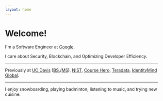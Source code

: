 ```yaml
---
layout: home
---
```

# Welcome!

I'm a Software Engineer at [Google](https://security.googleblog.com/).

I care about Security, Blockchain, and Optimizing Developer Efficiency.

---

Previously at [UC Davis](https://www.cs.ucdavis.edu) ([BS](https://github.com/RylanSchaeffer/ecs198-cryptocurrency-technologies),/[MS](https://arxiv.org/abs/1709.00665)), [NIST](https://www.nist.gov), [Course Hero](https://www.coursehero.com), [Teradata](https://www.teradata.com), [IdentityMind Global](https://www.identitymindglobal.com).

---

I enjoy snowboarding, playing badminton, listening to music, and trying new cuisine. 
